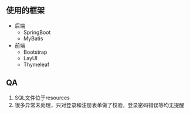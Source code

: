 ## 使用的框架
- 后端
    - SpringBoot
    - MyBatis
- 前端
    - Bootstrap
    - LayUI
    - Thymeleaf

## QA
1. SQL文件位于resources
2. 很多异常未处理，只对登录和注册表单做了校验，登录密码错误等均无提醒


